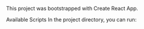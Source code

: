 This project was bootstrapped with Create React App.

Available Scripts
In the project directory, you can run:
 
 
